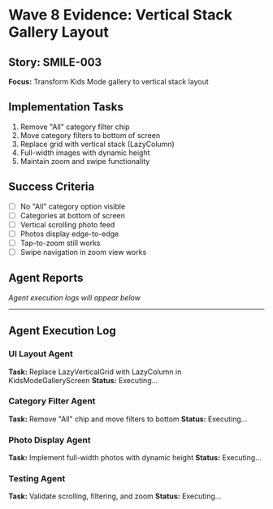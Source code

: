 # Wave 8 Evidence: Vertical Stack Gallery Layout

## Story: SMILE-003
**Focus:** Transform Kids Mode gallery to vertical stack layout

## Implementation Tasks
1. Remove "All" category filter chip
2. Move category filters to bottom of screen
3. Replace grid with vertical stack (LazyColumn)
4. Full-width images with dynamic height
5. Maintain zoom and swipe functionality

## Success Criteria
- [ ] No "All" category option visible
- [ ] Categories at bottom of screen
- [ ] Vertical scrolling photo feed
- [ ] Photos display edge-to-edge
- [ ] Tap-to-zoom still works
- [ ] Swipe navigation in zoom view works

## Agent Reports
*Agent execution logs will appear below*

---


## Agent Execution Log

### UI Layout Agent
**Task:** Replace LazyVerticalGrid with LazyColumn in KidsModeGalleryScreen
**Status:** Executing...

### Category Filter Agent
**Task:** Remove "All" chip and move filters to bottom
**Status:** Executing...

### Photo Display Agent
**Task:** Implement full-width photos with dynamic height
**Status:** Executing...

### Testing Agent
**Task:** Validate scrolling, filtering, and zoom
**Status:** Executing...

